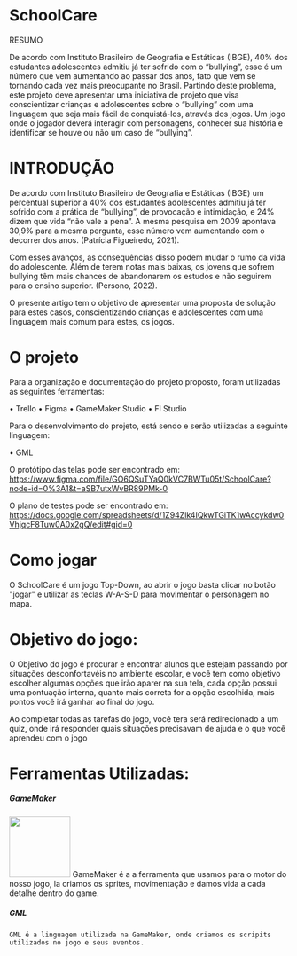 # SchoolCare
RESUMO

De acordo com Instituto Brasileiro de Geografia e Estáticas (IBGE), 40% dos estudantes adolescentes admitiu já ter sofrido com o “bullying”, esse é um número que vem aumentando ao passar dos anos, fato que vem se tornando cada vez mais preocupante no Brasil. Partindo deste problema, este projeto deve apresentar uma iniciativa de projeto que visa conscientizar crianças e adolescentes sobre o “bullying” com uma linguagem que seja mais fácil de conquistá-los, através dos jogos. Um jogo onde o jogador deverá interagir com personagens, conhecer sua história e identificar se houve ou não um caso de “bullying”.

#	INTRODUÇÃO

De acordo com Instituto Brasileiro de Geografia e Estáticas (IBGE) um percentual superior a 40% dos estudantes adolescentes admitiu já ter sofrido com a prática de “bullying”, de provocação e intimidação, e 24% dizem que vida “não vale a pena”. A mesma pesquisa em 2009 apontava 30,9% para a mesma pergunta, esse número vem aumentando com o decorrer dos anos. (Patrícia Figueiredo, 2021).
  
Com esses avanços, as consequências disso podem mudar o rumo da vida do adolescente. Além de terem notas mais baixas, os jovens que sofrem bullying têm mais chances de abandonarem os estudos e não seguirem para o ensino superior. (Persono, 2022).
  
O presente artigo tem o objetivo de apresentar uma proposta de solução para estes casos, conscientizando crianças e adolescentes com uma linguagem mais comum para estes, os jogos. 

# O projeto

Para a organização e documentação do projeto proposto, foram utilizadas as seguintes ferramentas:

•	Trello
•	Figma
•	GameMaker Studio
•	Fl Studio

Para o desenvolvimento do projeto, está sendo e serão utilizadas a seguinte linguagem:

•	GML

O protótipo das telas pode ser encontrado em: 
https://www.figma.com/file/GO6QSuTYaQ0kVC7BWTu05t/SchoolCare?node-id=0%3A1&t=aSB7utxWvBR89PMk-0

O plano de testes pode ser encontrado em:
https://docs.google.com/spreadsheets/d/1Z94Zlk4IQkwTGiTK1wAccykdw0VhjqcF8Tuw0A0x2gQ/edit#gid=0

# Como jogar
O SchoolCare é um jogo Top-Down, ao abrir o jogo basta clicar no botão "jogar" e utilizar as teclas W-A-S-D para movimentar o personagem no mapa.

# Objetivo do jogo:
O Objetivo do jogo é procurar e encontrar alunos que estejam passando por situações desconfortavéis no ambiente escolar, e você tem como objetivo escolher algumas opções que irão aparer na sua tela, cada opção possui uma pontuação interna, quanto mais correta for a opção escolhida, mais pontos você irá ganhar ao final do jogo.

Ao completar todas as tarefas do jogo, você tera será redirecionado a um quiz, onde irá responder quais situações precisavam de ajuda e o que você aprendeu com o jogo

# Ferramentas Utilizadas:
##### __GameMaker__
<image src ="https://user-images.githubusercontent.com/86853926/214434176-83cc962d-5a3a-413e-b5c8-64313bc899c8.png" height="110px">
  GameMaker é a a ferramenta que usamos para o motor do nosso jogo, la criamos os sprites, movimentação e damos vida a cada detalhe dentro do game.
  

##### __GML__
    GML é a linguagem utilizada na GameMaker, onde criamos os scripits utilizados no jogo e seus eventos.

  
  
